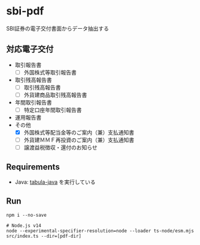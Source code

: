 # sbi-pdf

SBI証券の電子交付書面からデータ抽出する

## 対応電子交付

- 取引報告書
  - [ ] 外国株式等取引報告書
- 取引残高報告書
  - [ ] 取引残高報告書
  - [ ] 外貨建商品取引残高報告書
- 年間取引報告書
  - [ ] 特定口座年間取引報告書
- 運用報告書
- その他
  - [x] 外国株式等配当金等のご案内（兼）支払通知書
  - [ ] 外貨建ＭＭＦ再投資のご案内（兼）支払通知書
  - [ ] 譲渡益税徴収・還付のお知らせ

## Requirements

- Java: [tabula-java](https://github.com/tabulapdf/tabula-java) を実行している

## Run

```
npm i --no-save

# Node.js v14
node --experimental-specifier-resolution=node --loader ts-node/esm.mjs src/index.ts --dir=[pdf-dir]
```


